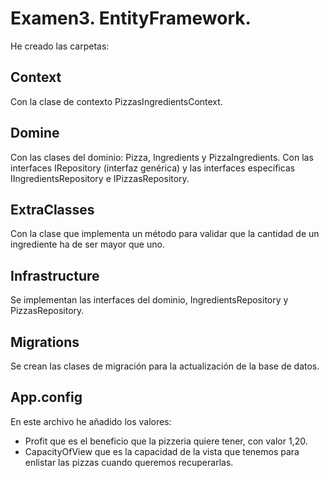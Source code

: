 # Examen3. EntityFramework.

He creado las carpetas:

## Context
Con la clase de contexto PizzasIngredientsContext.

## Domine
Con las clases del dominio: Pizza, Ingredients y PizzaIngredients.
Con las interfaces IRepository (interfaz genérica) y las interfaces específicas IIngredientsRepository e IPizzasRepository.

## ExtraClasses
Con la clase que implementa un método para validar que la cantidad de un ingrediente ha de ser mayor que uno.

## Infrastructure
Se implementan las interfaces del dominio, IngredientsRepository y PizzasRepository.

## Migrations
Se crean las clases de migración para la actualización de la base de datos.

## App.config

En este archivo he añadido los valores:
  - Profit que es el beneficio que la pizzeria quiere tener, con valor 1,20.
  - CapacityOfView que es la capacidad de la vista que tenemos para enlistar las pizzas cuando queremos recuperarlas.
